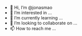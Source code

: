 - 👋 Hi, I’m @jonasmao
- 👀 I’m interested in ...
- 🌱 I’m currently learning ...
- 💞️ I’m looking to collaborate on ...
- 📫 How to reach me ...

<!---
jonasmao/jonasmao is a ✨ special ✨ repository because its `README.md` (this file) appears on your GitHub profile.
You can click the Preview link to take a look at your changes.
--->
